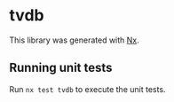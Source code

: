 # tvdb

This library was generated with [Nx](https://nx.dev).

## Running unit tests

Run `nx test tvdb` to execute the unit tests.
